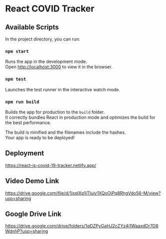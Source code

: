 # React COVID Tracker


## Available Scripts

In the project directory, you can run:

### `npm start`

Runs the app in the development mode.<br />
Open [http://localhost:3000](http://localhost:3000) to view it in the browser.


### `npm test`

Launches the test runner in the interactive watch mode.<br />

### `npm run build`

Builds the app for production to the `build` folder.<br />
It correctly bundles React in production mode and optimizes the build for the best performance.

The build is minified and the filenames include the hashes.<br />
Your app is ready to be deployed!

## Deployment
https://react-js-covid-19-tracker.netlify.app/
## Video Demo Link
https://drive.google.com/file/d/1jxqlXp1jTIuiy1XQoOjPq8RhgVdo56-M/view?usp=sharing
## Google Drive Link
https://drive.google.com/drive/folders/1qDZPyGaHJ2cZYz4j1WaaxdDr7D8WdnhP?usp=sharing
